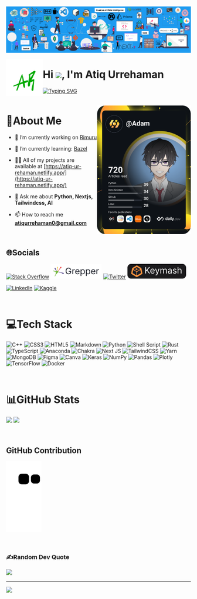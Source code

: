 ![MasterHead](./assets/banner.png)

<a href="https://atiq-ur-rehaman.netlify.app/" target="_blank"><img src="./assets/logo.png" width=100 align="left"></a>

<h1 align="left">Hi <span><img src="https://c.tenor.com/Wx9IEmZZXSoAAAAi/hi.gif" width="30"></span>, I'm Atiq Urrehaman</h1>

[![Typing SVG](https://readme-typing-svg.herokuapp.com?duration=5500&color=C9D1D9&width=500&lines=Quantum+Artificial+Intelligence+Enthusiast+;Artificial+Intelligence+Student;Researcher+|+Polyglot+Programmer;Web+Developer;Pythoneer+|+Rustacean)](https://git.io/typing-svg)
<br/>
<br/>

<a align="right" href="https://app.daily.dev/Adam"><img align="right" src="https://github.com/Adam-Al-Rahman/Adam-Al-Rahman/blob/master/devcard.svg" width="256" alt="Adam Al-Rahman's Dev Card"/></a>

# 💫About Me

- 🔭 I’m currently working on [Rimuru](https://github.com/Adam-Al-Rahman/rimuru#readme)

- 🌱 I’m currently learning: [Bazel](https://bazel.build/)

- 👨‍💻 All of my projects are available at [https://atiq-ur-rehaman.netlify.app/](https://atiq-ur-rehaman.netlify.app/)

- 💬 Ask me about **Python, Nextjs, Tailwindcss, AI**

- 📫 How to reach me **atiqurrehaman0@gmail.com**

<!---
- 📄 Know about my experiences [https://atiq-ur-rehaman.netlify.app/resume.pdf](https://atiq-ur-rehaman.netlify.app/resume.pdf)
--->

<br/>

## 🌐Socials

[![Stack Overflow](https://img.shields.io/badge/-Stackoverflow-FE7A16?logo=stack-overflow&logoColor=white)](https://stackoverflow.com/users/14925917) [![Grepper](./assets/grepper.svg)](https://www.codegrepper.com/profile/adam-alrahman) [![Twitter](https://img.shields.io/badge/Twitter-%231DA1F2.svg?logo=Twitter&logoColor=white)](https://twitter.com/@atiq_urrehaman)  [![Keymash](./assets/keymash.svg)](https://keymash.io/profile/Adam-9705/)

[![LinkedIn](https://img.shields.io/badge/linkedin-%230077B5.svg?style=for-the-badge&logo=linkedin&logoColor=white)](https://www.linkedin.com/in/atiq-urrehaman/) [![Kaggle](https://img.shields.io/badge/Kaggle-20BEFF?style=for-the-badge&logo=Kaggle&logoColor=white)](https://kaggle.com/adamalrahman)

<!---
[![CodeForces](https://img.shields.io/badge/Codeforces-445f9d?style=for-the-badge&logo=Codeforces&logoColor=white)](https://codeforces.com/profile/_adam_) [![LeetCode](https://img.shields.io/badge/LeetCode-000000?style=for-the-badge&logo=LeetCode&logoColor=#d16c06)](https://leetcode.com/Adam_Al-Rahman/) [![GoodRead](https://img.shields.io/badge/Goodreads-372213?style=for-the-badge&logo=goodreads&logoColor=white)](https://www.goodreads.com/user/show/146301062-adam-al-rahman)
--->

<br/>

# 💻Tech Stack

![C++](https://img.shields.io/badge/c++-%2300599C.svg?style=flat&logo=c%2B%2B&logoColor=white) ![CSS3](https://img.shields.io/badge/css3-%231572B6.svg?style=flat&logo=css3&logoColor=white) ![HTML5](https://img.shields.io/badge/html5-%23E34F26.svg?style=flat&logo=html5&logoColor=white) ![Markdown](https://img.shields.io/badge/markdown-%23000000.svg?style=flat&logo=markdown&logoColor=white) ![Python](https://img.shields.io/badge/python-3670A0?style=flat&logo=python&logoColor=ffdd54) ![Shell Script](https://img.shields.io/badge/shell_script-%23121011.svg?style=flat&logo=gnu-bash&logoColor=white) ![Rust](https://img.shields.io/badge/rust-%23000000.svg?style=flat&logo=rust&logoColor=white) ![TypeScript](https://img.shields.io/badge/typescript-%23007ACC.svg?style=flat&logo=typescript&logoColor=white) ![Anaconda](https://img.shields.io/badge/Anaconda-%2344A833.svg?style=flat&logo=anaconda&logoColor=white) ![Chakra](https://img.shields.io/badge/chakra-%234ED1C5.svg?style=flat&logo=chakraui&logoColor=white) ![Next JS](https://img.shields.io/badge/Next-black?style=flat&logo=next.js&logoColor=white) ![TailwindCSS](https://img.shields.io/badge/tailwindcss-%2338B2AC.svg?style=flat&logo=tailwind-css&logoColor=white) ![Yarn](https://img.shields.io/badge/yarn-%232C8EBB.svg?style=flat&logo=yarn&logoColor=white) ![MongoDB](https://img.shields.io/badge/MongoDB-%234ea94b.svg?style=flat&logo=mongodb&logoColor=white) ![Figma](https://img.shields.io/badge/figma-%23F24E1E.svg?style=flat&logo=figma&logoColor=white) ![Canva](https://img.shields.io/badge/Canva-%2300C4CC.svg?style=flat&logo=Canva&logoColor=white) ![Keras](https://img.shields.io/badge/Keras-%23D00000.svg?style=flat&logo=Keras&logoColor=white) ![NumPy](https://img.shields.io/badge/numpy-%23013243.svg?style=flat&logo=numpy&logoColor=white) ![Pandas](https://img.shields.io/badge/pandas-%23150458.svg?style=flat&logo=pandas&logoColor=white) ![Plotly](https://img.shields.io/badge/Plotly-%233F4F75.svg?style=flat&logo=plotly&logoColor=white) ![TensorFlow](https://img.shields.io/badge/TensorFlow-%23FF6F00.svg?style=flat&logo=TensorFlow&logoColor=white) ![Docker](https://img.shields.io/badge/docker-%230db7ed.svg?style=flat&logo=docker&logoColor=white)
<!-- ![CMake](https://img.shields.io/badge/CMake-%23008FBA.svg?style=flat&logo=cmake&logoColor=white) -->

<!---
![GraphQL](https://img.shields.io/badge/-GraphQL-E10098?style=flat&logo=graphql&logoColor=white) ![Apollo-GraphQL](https://img.shields.io/badge/-ApolloGraphQL-311C87?style=flat&logo=apollo-graphql) ![Neo4J](https://img.shields.io/badge/Neo4j-008CC1?style=flat&logo=neo4j&logoColor=white) ![Styled Components](https://img.shields.io/badge/styled--components-DB7093?style=flat&logo=styled-components&logoColor=white) ![Heroku](https://img.shields.io/badge/heroku-%23430098.svg?style=flat&logo=heroku&logoColor=white) ![Netlify](https://img.shields.io/badge/netlify-%23000000.svg?style=flat&logo=netlify&logoColor=#00C7B7) ![MySQL](https://img.shields.io/badge/mysql-%2300f.svg?style=flat&logo=mysql&logoColor=white)
--->

<br/>

# 📊GitHub Stats

![](https://github-readme-stats.vercel.app/api?username=Adam-Al-Rahman&theme=radical&hide_border=false&include_all_commits=false&count_private=true) ![](https://github-readme-streak-stats.herokuapp.com/?user=Adam-Al-Rahman&theme=radical&hide_border=false)<br/>

<br/>

<!---

## 🏆GitHub Trophies

![](https://github-profile-trophy.vercel.app/?username=Adam-Al-Rahman&theme=radical&no-frame=false&no-bg=false&margin-w=4)

<br/>

--->

## GitHub Contribution

![GitHub Contribution](https://github.com/Adam-Al-Rahman/Adam-Al-Rahman/blob/output/github-contribution-grid-snake.svg)

<br/>

### ✍️Random Dev Quote

![](https://quotes-github-readme.vercel.app/api?type=horizontal&theme=radical)

---

![](https://visitcount.itsvg.in/api?id=Adam-Al-Rahman&icon=0&color=0)
